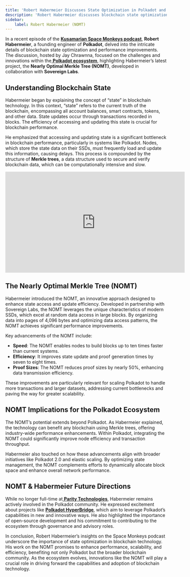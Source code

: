 ```yaml
---
title: 'Robert Habermeier Discusses State Optimization in Polkadot and NOMT'
description: 'Robert Habermeier discusses blockchain state optimization and the Nearly Optimal Merkle Tree (NOMT) on the Kusamarian Space Monkeys podcast.'
sidebar: 
    label: Robert Habermeier (NOMT)
---
```

In a recent episode of the [**Kusamarian Space Monkeys podcast**](https://dablock.com/ecosystem/kusamarian/), **Robert Habermeier**, a founding engineer of **Polkadot**, delved into the intricate details of blockchain state optimization and performance improvements. The discussion, hosted by Jay Chrawnna, focused on the challenges and innovations within the[ **Polkadot ecosystem**](https://dablock.com/ecosystem/), highlighting Habermeier’s latest project, the **Nearly Optimal Merkle Tree (NOMT)**, developed in collaboration with **Sovereign Labs**.

## Understanding Blockchain State
Habermeier began by explaining the concept of “state” in blockchain technology. In this context, “state” refers to the current truth of the blockchain, encompassing all account balances, smart contracts, tokens, and other data. State updates occur through transactions recorded in blocks. The efficiency of accessing and updating this state is crucial for blockchain performance.

He emphasized that accessing and updating state is a significant bottleneck in blockchain performance, particularly in systems like Polkadot. Nodes, which store the state data on their SSDs, must frequently load and update this information, causing delays. This process is compounded by the structure of **Merkle trees**, a data structure used to secure and verify blockchain data, which can be computationally intensive and slow.

<iframe allowfullscreen="allowfullscreen" frameborder="0" height="315" src="https://www.youtube.com/embed/nS9gej5JzMM?si=K8BNDNXso-9707xy" title="YouTube video player" width="560"></iframe>

## The Nearly Optimal Merkle Tree (NOMT)
Habermeier introduced the NOMT, an innovative approach designed to enhance state access and update efficiency. Developed in partnership with Sovereign Labs, the NOMT leverages the unique characteristics of modern SSDs, which excel at random data access in large blocks. By organizing data into pages of 4,096 bytes and optimizing data access patterns, the NOMT achieves significant performance improvements.

Key advancements of the NOMT include:
- **Speed**: The NOMT enables nodes to build blocks up to ten times faster than current systems.
- **Efficiency**: It improves state update and proof generation times by seven to eight times.
- **Proof Sizes**: The NOMT reduces proof sizes by nearly 50%, enhancing data transmission efficiency.

These improvements are particularly relevant for scaling Polkadot to handle more transactions and larger datasets, addressing current bottlenecks and paving the way for greater scalability.

## NOMT Implications for the Polkadot Ecosystem
The NOMT’s potential extends beyond Polkadot. As Habermeier explained, the technology can benefit any blockchain using Merkle trees, offering industry-wide performance enhancements. Within Polkadot, integrating the NOMT could significantly improve node efficiency and transaction throughput.

Habermeier also touched on how these advancements align with broader initiatives like Polkadot 2.0 and elastic scaling. By optimizing state management, the NOMT complements efforts to dynamically allocate block space and enhance overall network performance.

## NOMT & Habermeier Future Directions
While no longer full-time at[ **Parity Technologies**](https://dablock.com/ecosystem/parity-technologies/), Habermeier remains actively involved in the Polkadot community. He expressed excitement about projects like **[Polkadot HyperBridge](https://dablock.com/dapps/hyperbridge/)**, which aim to leverage Polkadot’s capabilities in new and innovative ways. He also highlighted the importance of open-source development and his commitment to contributing to the ecosystem through governance and advisory roles.

In conclusion, Robert Habermeier’s insights on the Space Monkeys podcast underscore the importance of state optimization in blockchain technology. His work on the NOMT promises to enhance performance, scalability, and efficiency, benefiting not only Polkadot but the broader blockchain community. As the ecosystem evolves, innovations like the NOMT will play a crucial role in driving forward the capabilities and adoption of blockchain technology.